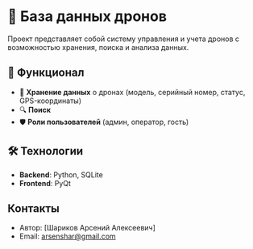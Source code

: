 # 🚁 База данных дронов

Проект представляет собой систему управления и учета дронов с возможностью хранения, поиска и анализа данных.

## 🔧 Функционал
- 📂 **Хранение данных** о дронах (модель, серийный номер, статус, GPS-координаты)
- 🔍 **Поиск** 
- 🛡 **Роли пользователей** (админ, оператор, гость)

## 🛠 Технологии
- **Backend**: Python, SQLite
- **Frontend**: PyQt

## Контакты
- Автор: [Шариков Арсений Алексеевич]
- Email: arsenshar@gmail.com

